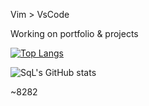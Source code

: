 Vim > VsCode

Working on portfolio & projects

[![Top Langs](https://github-readme-stats.vercel.app/api/top-langs/?username=SqLait&layout=compact&theme=dracula&langs_count=20)](https://github.com/anuraghazra/github-readme-stats)

![SqL's GitHub stats](https://github-readme-stats.vercel.app/api?username=SqLait&show_icons=true&theme=dracula)

~8282
